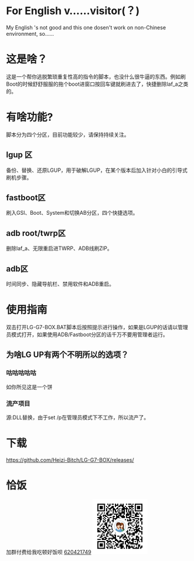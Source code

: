 # For English v……visitor(？)
My English 's not good and this one dosen't work on non-Chinese environment, so……
# 这是啥？
这是一个帮你逃脱繁琐重复性高的指令的脚本，也没什么很牛逼的东西。例如刷Boot的时候舒舒服服的拖个boot进窗口按回车键就刷进去了，快捷删除laf_a之类的。
# 有啥功能?
脚本分为四个分区，目前功能较少，请保持持续关注。
## lgup 区
备份、替换、还原LGUP，用于破解LGUP，在某个版本后加入针对小白的引导式刷机步骤。
## fastboot区
刷入GSI、Boot、System和切换AB分区，四个快捷选项。
## adb root/twrp区
删除laf_a、无限重启进TWRP、ADB线刷ZIP。
## adb区
时间同步、隐藏导航栏、禁用软件和ADB重启。
# 使用指南
双击打开LG-G7-BOX.BAT脚本后按照提示进行操作，如果是LGUP的话请以管理员模式打开，如果使用ADB/Fastboot分区的话千万不要用管理者运行。
## 为啥LG UP有两个不明所以的选项？
### 咕咕咕咕咕
如你所见这是一个饼
### 流产项目
源:DLL替换，由于set /p在管理员模式下不工作，所以流产了。
# 下载
https://github.com/Heizi-Bitch/LG-G7-BOX/releases/
# 恰饭
加群付费给我吃顿好饭呗 [620421749](https://jq.qq.com/?_wv=1027&k=55mFD6u)
![恰饭](1.png)

